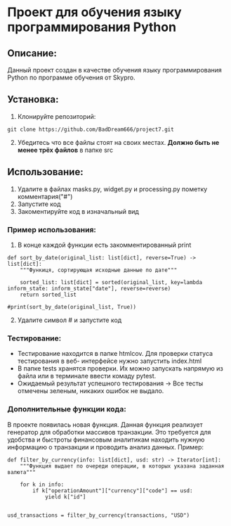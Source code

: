 # Проект для обучения языку программирования Python

## Описание:
Данный проект создан в качестве обучения языку программирования Python по программе обучения от Skypro.

## Установка:
1. Клонируйте репозиторий:
```
git clone https://github.com/BadDream666/project7.git
```
2. Убедитесь что все файлы стоят на своих местах. **Должно быть не менее трёх файлов** в папке src

## Использование:
1. Удалите в файлах masks.py, widget.py и processing.py пометку комментария("#") 
2. Запустите код
3. Закоментируйте код в изначальный вид

### Пример использования:
1. В конце каждой функции есть закомментированный print
```
def sort_by_date(original_list: list[dict], reverse=True) -> list[dict]:
    """Функиця, сортирующая исходные данные по дате"""

    sorted_list: list[dict] = sorted(original_list, key=lambda inform_state: inform_state["date"], reverse=reverse)
    return sorted_list

#print(sort_by_date(original_list, True))
```
2. Удалите символ # и запустите код

### Тестирование:
* Тестирование находится в папке htmlcov. Для проверки статуса тестирования в веб- интерфейсе нужно запустить index.html
* В папке tests хранятся проверки. Их можно запускать напрямую из файла или в терминале ввести комаду pytest. 
* Ожидаемый результат успешного тестирования -> Все тесты отмечены зеленым, никаких ошибок не выдало.

### Дополнительные функции кода:
В проекте появилась новая функция. Данная функция реализует генератор для обработки массивов транзакции. Это требуется
для удобства и быстроты финансовым аналитикам находить нужную информацию о транзакции и проводить анализ данных.
Пример:
```
def filter_by_currency(info: list[dict], usd: str) -> Iterator[int]:
    """Функция выдает по очереди операции, в которых указана заданная валюта"""

    for k in info:
        if k["operationAmount"]["currency"]["code"] == usd:
            yield k["id"]


usd_transactions = filter_by_currency(transactions, "USD")
```
